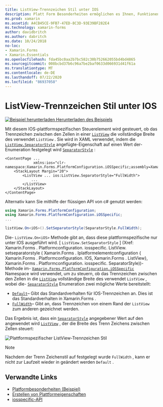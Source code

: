 ```yaml
---
title: ListView-Trennzeichen Stil unter IOS
description: Platt Form Besonderheiten ermöglichen es Ihnen, Funktionen zu nutzen, die nur auf einer bestimmten Plattform verfügbar sind, ohne dass benutzerdefinierte Renderer oder Effekte implementiert werden. In diesem Artikel wird erläutert, wie Sie die plattformspezifische IOS-Anwendung nutzen, die steuert, ob das Trennzeichen zwischen Zellen in einer ListView die volle Breite von ListView verwendet.
ms.prod: xamarin
ms.assetid: A4CB45CE-9FB7-47ED-8C3D-93E39BF282E4
ms.technology: xamarin-forms
author: davidbritch
ms.author: dabritch
ms.date: 10/24/2018
no-loc:
- Xamarin.Forms
- Xamarin.Essentials
ms.openlocfilehash: fda45bc0aa2b7bc582c30b752662055bd4bd4865
ms.sourcegitcommit: 008bcbd37b6c96a7be2baf0633d066931d41f61a
ms.translationtype: MT
ms.contentlocale: de-DE
ms.lasthandoff: 07/22/2020
ms.locfileid: "86937058"
---
```

# <a name="listview-separator-style-on-ios"></a>ListView-Trennzeichen Stil unter IOS

[![Beispiel herunterladen](~/media/shared/download.png) Herunterladen des Beispiels](https://docs.microsoft.com/samples/xamarin/xamarin-forms-samples/userinterface-platformspecifics)

Mit diesem IOS-plattformspezifischen Steuerelement wird gesteuert, ob das Trennzeichen zwischen den Zellen in einer [`ListView`](xref:Xamarin.Forms.ListView) die vollständige Breite des verwendet `ListView` . Sie wird in XAML verwendet, indem die [`ListView.SeparatorStyle`](xref:Xamarin.Forms.PlatformConfiguration.iOSSpecific.ListView.SeparatorStyleProperty) angefügte-Eigenschaft auf einen Wert der-Enumeration festgelegt wird [`SeparatorStyle`](xref:Xamarin.Forms.PlatformConfiguration.iOSSpecific.SeparatorStyle) :

```xaml
<ContentPage ...
             xmlns:ios="clr-namespace:Xamarin.Forms.PlatformConfiguration.iOSSpecific;assembly=Xamarin.Forms.Core">
    <StackLayout Margin="20">
        <ListView ... ios:ListView.SeparatorStyle="FullWidth">
            ...
        </ListView>
    </StackLayout>
</ContentPage>
```

Alternativ kann Sie mithilfe der flüssigen API von c# genutzt werden:

```csharp
using Xamarin.Forms.PlatformConfiguration;
using Xamarin.Forms.PlatformConfiguration.iOSSpecific;
...

listView.On<iOS>().SetSeparatorStyle(SeparatorStyle.FullWidth);
```

Die- `ListView.On<iOS>` Methode gibt an, dass diese plattformspezifische nur unter IOS ausgeführt wird. [ `ListView.SetSeparatorStyle` ] (Xref: Xamarin.Forms . Platformconfiguration. iosspecific. ListView. setseparatorstyle ( Xamarin.Forms . Iplatformelementconfiguration { Xamarin.Forms . Platformconfiguration. IOS, Xamarin.Forms . ListView}, Xamarin.Forms . Platformconfiguration. iosspecific. SeparatorStyle))-Methode im- [`Xamarin.Forms.PlatformConfiguration.iOSSpecific`](xref:Xamarin.Forms.PlatformConfiguration.iOSSpecific) Namespace wird verwendet, um zu steuern, ob das Trennzeichen zwischen den Zellen in die [`ListView`](xref:Xamarin.Forms.ListView) vollständige Breite des verwendet `ListView` , wobei die- [`SeparatorStyle`](xref:Xamarin.Forms.PlatformConfiguration.iOSSpecific.SeparatorStyle) Enumeration zwei mögliche Werte bereitstellt:

- [`Default`](xref:Xamarin.Forms.PlatformConfiguration.iOSSpecific.SeparatorStyle.Default)– Gibt das Standardverhalten für IOS-Trennzeichen an. Dies ist das Standardverhalten in Xamarin.Forms .
- [`FullWidth`](xref:Xamarin.Forms.PlatformConfiguration.iOSSpecific.SeparatorStyle.FullWidth)– Gibt an, dass Trennzeichen von einem Rand der `ListView` zum anderen gezeichnet werden.

Das Ergebnis ist, dass ein [`SeparatorStyle`](xref:Xamarin.Forms.PlatformConfiguration.iOSSpecific.SeparatorStyle) angegebener Wert auf den angewendet wird [`ListView`](xref:Xamarin.Forms.ListView) , der die Breite des Trenn Zeichens zwischen Zellen steuert:

![Plattformspezifischer ListView-Trennzeichen Stil](listview-separator-style-images/listview-separatorstyle.png)

> [!NOTE]
> Nachdem der Trenn Zeichenstil auf festgelegt wurde `FullWidth` , kann er nicht zur Laufzeit wieder in geändert werden `Default` .

## <a name="related-links"></a>Verwandte Links

- [Platformbesonderheiten (Beispiel)](https://docs.microsoft.com/samples/xamarin/xamarin-forms-samples/userinterface-platformspecifics)
- [Erstellen von Plattformeigenschaften](~/xamarin-forms/platform/platform-specifics/index.md#creating-platform-specifics)
- [iosspecific-API](xref:Xamarin.Forms.PlatformConfiguration.iOSSpecific)
